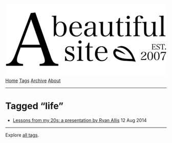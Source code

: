 <a href="../../index.html" class="header-link"><img src="../../images/logos/wordmark.svg" alt="A Beautiful Site" class="wordmark" /></a> <a href="../../index.html" class="nav-item">Home</a> <a href="../index.html" class="nav-item">Tags</a> <a href="../../posts/index.html" class="nav-item">Archive</a> <a href="../../about/index.html" class="nav-item">About</a>

------------------------------------------------------------------------

Tagged “life”
=============

-   <a href="../../posts/lessons-from-my-20s-a-presentation-by-ryan-allis/index.html" class="post-list-item-link">Lessons from my 20s: a presentation by Ryan Allis</a> 12 Aug 2014

------------------------------------------------------------------------

Explore [all tags](../index.html).
